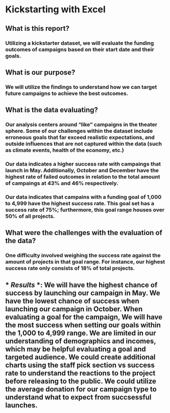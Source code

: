 # Kickstarting with Excel

## What is this report? 
### Utilizing a kickstarter dataset, we will evaluate the funding outcomes of campaigns based on their start date and their goals.   

## What is our purpose?
### We will utilize the findings to understand how we can target future campaigns to achieve the best outcomes. 

## What is the data evaluating? 
### Our analysis centers around “like” campaigns in the theater sphere. Some of our challenges within the dataset include erroneous goals that far exceed realistic expectations, and outside influences that are not captured within the data (such as climate events, health of the economy, etc.)   

### Our data indicates a higher success rate with campaings that launch in May. Additionally, October and December have the highest rate of failed outcomes in relation to the total amount of campaings at 43% and 46% respectively. 

### Our data indicates that campains with a funding goal of 1,000 to 4,999 have the highest success rate. This goal set has a success rate of 75%; furthermore, this goal range houses over 50% of all projects.  

## **What were the challenges with the evaluation of the data?** 
### One difficulty involved weighing the success rate against the amount of projects in that goal range. For instance, our highest success rate only consists of 18% of total projects.   

## * *Results* *: We will have the highest chance of success by launching our campaign in May. We have the lowest chance of success when launching our campaign in October. When evaluating a goal for the campaign, We will have the most success when setting our goals within the 1,000 to 4,999 range. We are limited in our understanding of demographics and incomes, which may be helpful evaluating a goal and targeted audience. We could create additional charts using the staff pick section vs success rate to understand the reactions to the project before releasing to the public. We could utilize the average donation for our campaign type to understand what to expect from succsessful launches. 

